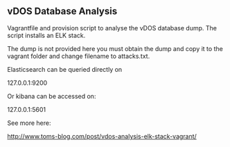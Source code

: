 vDOS Database Analysis
----------------------

Vagrantfile and provision script to analyse the vDOS database dump.
The script installs an ELK stack.

The dump is not provided here you must obtain the dump and copy it to the vagrant folder and change filename to attacks.txt.

Elasticsearch can be queried directly on

127.0.0.1:9200

Or kibana can be accessed on:

127.0.0.1:5601

See more here:

http://www.toms-blog.com/post/vdos-analysis-elk-stack-vagrant/
